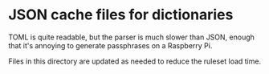 # JSON cache files for dictionaries

TOML is quite readable, but the parser is much slower than JSON,
enough that it's annoying to generate passphrases on a Raspberry
Pi.

Files in this directory are updated as needed to reduce the ruleset
load time.
